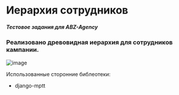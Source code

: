 # Иерархия сотрудников
##### Тестовое задания для ABZ-Agency
### Реализовано древовидная иерархия для сотрудников кампании.
![image](https://github.com/augustcron/ABZ-Agency/assets/65871191/bd468725-f64d-4fe5-b892-b533a6f63cb0)

Использованные сторонние библеотеки: 
- django-mptt